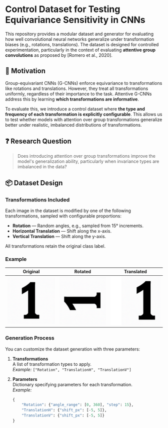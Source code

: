 # Control Dataset for Testing Equivariance Sensitivity in CNNs

This repository provides a modular dataset and generator for evaluating how well convolutional neural networks generalize under transformation biases (e.g., rotations, translations). The dataset is designed for controlled experimentation, particularly in the context of evaluating **attentive group convolutions** as proposed by [Romero et al., 2020].

## 🧠 Motivation

Group-equivariant CNNs (G-CNNs) enforce equivariance to transformations like rotations and translations. However, they treat all transformations uniformly, regardless of their importance to the task. Attentive G-CNNs address this by learning **which transformations are informative**.

To evaluate this, we introduce a control dataset where **the type and frequency of each transformation is explicitly configurable**. This allows us to test whether models with attention over group transformations generalize better under realistic, imbalanced distributions of transformations.

## ❓ Research Question

> Does introducing attention over group transformations improve the model's generalization ability, particularly when invariance types are imbalanced in the data?

## 📦 Dataset Design

### Transformations Included

Each image in the dataset is modified by one of the following transformations, sampled with configurable proportions:

- **Rotation** — Random angles, e.g., sampled from 15° increments.
- **Horizontal Translation** — Shift along the x-axis.
- **Vertical Translation** — Shift along the y-axis.

All transformations retain the original class label.

### Example

| Original | Rotated | Translated |
|----------|---------|------------|
| ![](figures/number_1.png) | ![](figures/number_1_rotated.png) | ![](figures/number_1_translated.png) |

### Generation Process

You can customize the dataset generation with three parameters:

1. **Transformations**  
   A list of transformation types to apply.  
   _Example:_ `["Rotation", "TranslationH", "TranslationV"]`

2. **Parameters**  
   Dictionary specifying parameters for each transformation.  
   _Example:_  
   ```python
   {
       "Rotation": {"angle_range": [0, 360], "step": 15},
       "TranslationH": {"shift_px": [-5, 5]},
       "TranslationV": {"shift_px": [-5, 5]}
   }